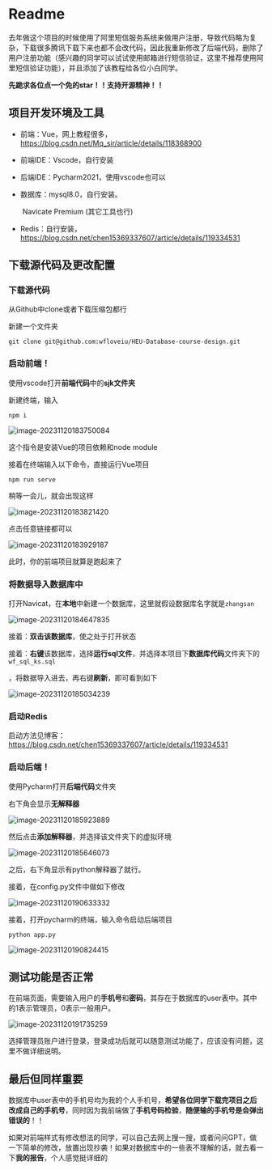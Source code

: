 # Readme

去年做这个项目的时候使用了阿里短信服务系统来做用户注册，导致代码略为复杂，下载很多腾讯下载下来也都不会改代码，因此我重新修改了后端代码，删除了用户注册功能（感兴趣的同学可以试试使用邮箱进行短信验证，这里不推荐使用阿里短信验证功能），并且添加了该教程给各位小白同学。

**先跪求各位点一个免的star！！支持开源精神！！**

## 项目开发环境及工具

- 前端：Vue，网上教程很多，https://blog.csdn.net/Mq_sir/article/details/118368900

- 前端IDE：Vscode，自行安装

- 后端IDE：Pycharm2021，使用vscode也可以

- 数据库：mysql8.0，自行安装。

  ​                Navicate Premium (其它工具也行)

- Redis：自行安装，https://blog.csdn.net/chen15369337607/article/details/119334531

## 下载源代码及更改配置

### 下载源代码

从Github中clone或者下载压缩包都行

新建一个文件夹

```
git clone git@github.com:wfloveiu/HEU-Database-course-design.git
```

### 启动前端！

使用vscode打开**前端代码**中的**sjk文件夹**

新建终端，输入

```
npm i    
```

![image-20231120183750084](https://raw.githubusercontent.com/wfloveiu/blogImage/main/img/202311201837171.png)

这个指令是安装Vue的项目依赖和node module



接着在终端输入以下命令，直接运行Vue项目

```
npm run serve
```

稍等一会儿，就会出现这样

![image-20231120183821420](https://raw.githubusercontent.com/wfloveiu/blogImage/main/img/202311201838452.png)

点击任意链接都可以

![image-20231120183929187](https://raw.githubusercontent.com/wfloveiu/blogImage/main/img/202311201839228.png)

此时，你的前端项目就算是跑起来了

###  将数据导入数据库中

打开Navicat，在**本地**中新建一个数据库，这里就假设数据库名字就是`zhangsan`

![image-20231120184647835](https://raw.githubusercontent.com/wfloveiu/blogImage/main/img/202311201846873.png)



接着：**双击该数据库**，使之处于打开状态



接着：**右键**该数据库，选择**运行sql文件**，并选择本项目下**数据库代码**文件夹下的`wf_sql_ks.sql`

，将数据导入进去，再右键**刷新**，即可看到如下

![image-20231120185034239](https://raw.githubusercontent.com/wfloveiu/blogImage/main/img/202311201850273.png)

### 启动Redis

启动方法见博客：https://blog.csdn.net/chen15369337607/article/details/119334531

### 启动后端！

使用Pycharm打开**后端代码**文件夹

右下角会显示**无解释器**

![image-20231120185923889](https://raw.githubusercontent.com/wfloveiu/blogImage/main/img/202311201859925.png)

然后点击**添加解释器**，并选择该文件夹下的虚拟环境

![image-20231120185646073](https://raw.githubusercontent.com/wfloveiu/blogImage/main/img/202311201856107.png)

之后，右下角显示有python解释器了就行。



接着，在config.py文件中做如下修改

![image-20231120190633332](https://raw.githubusercontent.com/wfloveiu/blogImage/main/img/202311201906402.png)



接着，打开pycharm的终端，输入命令启动后端项目

```
python app.py
```

![image-20231120190824415](https://raw.githubusercontent.com/wfloveiu/blogImage/main/img/202311201908459.png)



## 测试功能是否正常

在前端页面，需要输入用户的**手机号**和**密码**，其存在于数据库的user表中。其中的1表示管理员，0表示一般用户。

![image-20231120191735259](https://raw.githubusercontent.com/wfloveiu/blogImage/main/img/202311201917292.png)

选择管理员账户进行登录，登录成功后就可以随意测试功能了，应该没有问题，这里不做详细说明。

## 最后但同样重要

数据库中user表中的手机号均为我的个人手机号，**希望各位同学下载完项目之后改成自己的手机号**，同时因为我前端做了**手机号码检验**，**随便输的手机号是会弹出错误的**！！



如果对前端样式有修改想法的同学，可以自己去网上搜一搜，或者问问GPT，做一下简单的修改，放置出现抄袭！如果对数据库中的一些表不理解的话，就去看一下**我的报告**，个人感觉挺详细的
